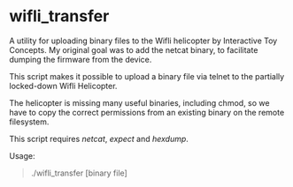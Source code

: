 # wifli_transfer
A utility for uploading binary files to the Wifli helicopter by Interactive Toy Concepts. My original goal was to add the netcat binary, to facilitate dumping the firmware from the device. 

This script makes it possible to upload a binary file via telnet to the partially locked-down Wifli Helicopter. 

The helicopter is missing many useful binaries, including chmod, so we have to copy the correct permissions from an existing binary on the remote filesystem. 

This script requires *netcat*, *expect* and *hexdump*. 

Usage: 
>./wifli_transfer [binary file] 

